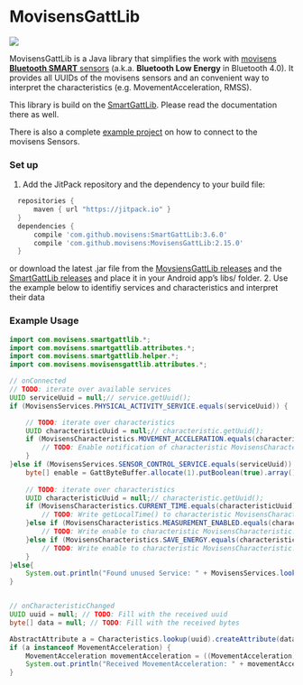 MovisensGattLib
===============

<a href="https://jitpack.io/#movisens/MovisensGattLib/"><img src="https://img.shields.io/github/tag/movisens/MovisensGattLib.svg?label=Maven%20on%20JitPack" /></a>

MovisensGattLib is a Java library that simplifies the work with [movisens **Bluetooth SMART** sensors](http://www.movisens.com/en/products/) (a.k.a. **Bluetooth Low Energy** in Bluetooth 4.0). It provides all UUIDs of the movisens sensors and an convenient way to interpret the characteristics (e.g. MovementAcceleration, RMSS).

This library is build on the [SmartGattLib](https://github.com/movisens/SmartGattLib). Please read the documentation there as well.

There is also a complete [example project](https://github.com/movisens/MovisensGattSensorExample) on how to connect to the movisens Sensors.

### Set up ###

1. Add the JitPack repository and the dependency to your build file:

  ```gradle
	repositories {
	    maven { url "https://jitpack.io" }
	}
	dependencies {
	    compile 'com.github.movisens:SmartGattLib:3.6.0'
	    compile 'com.github.movisens:MovisensGattLib:2.15.0'
	}
  ```
  or download the latest .jar file from the [MovsiensGattLib releases](https://github.com/movisens/MovisensGattLib/releases) and the [SmartGattLib releases](https://github.com/movisens/SmartGattLib/releases) and place it in your Android app’s libs/ folder.
2. Use the example below to identifiy services and characteristics and interpret their data

### Example Usage ###
```java
import com.movisens.smartgattlib.*;
import com.movisens.smartgattlib.attributes.*;
import com.movisens.smartgattlib.helper.*;
import com.movisens.movisensgattlib.attributes.*;

// onConnected
// TODO: iterate over available services
UUID serviceUuid = null;// service.getUuid();
if (MovisensServices.PHYSICAL_ACTIVITY_SERVICE.equals(serviceUuid)) {

	// TODO: iterate over characteristics
	UUID characteristicUuid = null;// characteristic.getUuid();
	if (MovisensCharacteristics.MOVEMENT_ACCELERATION.equals(characteristicUuid)) {
		// TODO: Enable notification of characteristic MovisensCharacteristics.MOVEMENT_ACCELERATION
	}
}else if (MovisensServices.SENSOR_CONTROL_SERVICE.equals(serviceUuid)) {
	byte[] enable = GattByteBuffer.allocate(1).putBoolean(true).array();
	
    // TODO: iterate over characteristics
    UUID characteristicUuid = null;// characteristic.getUuid();
    if (MovisensCharacteristics.CURRENT_TIME.equals(characteristicUuid)) {
        // TODO: Write getLocalTime() to characteristic MovisensCharacteristic.CURRENT_TIME to sync time
    }else if (MovisensCharacteristics.MEASUREMENT_ENABLED.equals(characteristicUuid)) {
        // TODO: Write enable to characteristic MovisensCharacteristic.MEASUREMENT_ENABLED to enable measurement
    }else if (MovisensCharacteristics.SAVE_ENERGY.equals(characteristicUuid)) {
        // TODO: Write enable to characteristic MovisensCharacteristic.characteristic to go into energy saving mode
    }
}else{
	System.out.println("Found unused Service: " + MovisensServices.lookup(serviceUuid, "unknown"));
}


// onCharacteristicChanged
UUID uuid = null; // TODO: Fill with the received uuid
byte[] data = null; // TODO: Fill with the received bytes

AbstractAttribute a = Characteristics.lookup(uuid).createAttribute(data);
if (a instanceof MovementAcceleration) {
    MovementAcceleration movementAcceleration = ((MovementAcceleration) a);
    System.out.println("Received MovementAcceleration: " + movementAcceleration.getMovementAcceleration());
}
```
